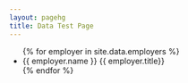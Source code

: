 ```yaml
---
layout: pagehg
title: Data Test Page
---
```


<ul>
{% for employer in site.data.employers %}
  <li>{{ employer.name }} {{ employer.title}}</li>
{% endfor %}
</ul>